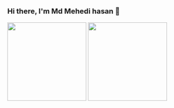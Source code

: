 ### Hi there, I'm Md Mehedi hasan 👋

<a href="https://github.com/Mahadi74"><img src="https://github-readme-stats.vercel.app/api?username=Mahadi74&count_private=true" height="180" /></a> <a href="https://github.com/Mahadi74"><img src="https://github-readme-stats.vercel.app/api/top-langs/?username=Mahadi74&langs_count=8&hide=html,css&layout=compact" height="180" /></a>

